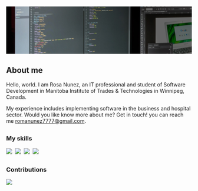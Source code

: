 ![](ban4.png)
<!-- Title & description -->
## About me

Hello, world. I am Rosa Nunez, an IT professional and student of Software Development in Manitoba Institute of Trades & Technologies in Winnipeg, Canada.

My experience includes implementing software in the business and hospital sector. Would you like know more about me? Get in touch! you can reach me [romanunez7777@gmail.com](mailto:romanunez7777@gmail.com).
##
### My skills
<p>
  <img src="https://img.shields.io/badge/code-javascript-informational?style=for-the-badge&logo=javascript&logoColor=white&color=#812fff"/>&nbsp;
  <img src="https://img.shields.io/badge/web-html-informational?style=for-the-badge&logo=html5&logoColor=white&color=#812fff")/>&nbsp;
  <img src="https://img.shields.io/badge/web-css-informational?style=for-the-badge&logo=css3&logoColor=white&color=#812fff")/>&nbsp;
  <img src="https://img.shields.io/badge/db-mysql-informational?style=for-the-badge&logo=mysql&logoColor=white&color=#812fff")/>&nbsp;
</p>

##
### Contributions
  <img width="85%" src="https://github-readme-streak-stats.herokuapp.com/?user=RosaNunezRivera&theme=dark&ring=E92FFF&fire=8131FF&currStreakLabel=2F45FF](https://github-readme-streak-stats.herokuapp.com?user=RosaMariaNunez&theme=vuet&hide_border=true)](https://git.io/streak-stats)"/>
<!-- Footer -->

